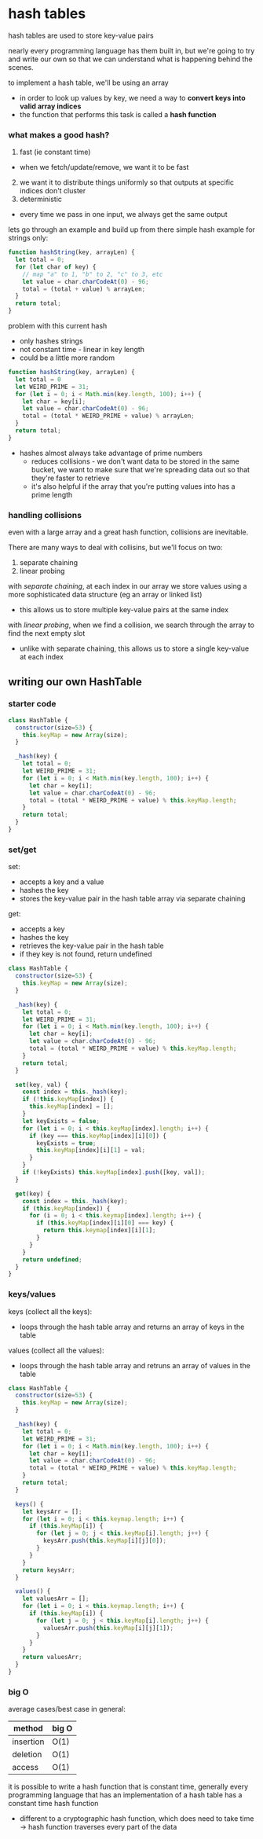 # hash tables

hash tables are used to store key-value pairs

nearly every programming language has them built in, but we're going to try and write our own so that we can understand what is happening behind the scenes.

to implement a hash table, we'll be using an array
- in order to look up values by key, we need a way to **convert keys into valid array indices**
- the function that performs this task is called a **hash function**

### what makes a good hash?
1. fast (ie constant time)
  - when we fetch/update/remove, we want it to be fast
2. we want it to distribute things uniformly so that outputs at specific indices don't cluster
3. deterministic
  - every time we pass in one input, we always get the same output

lets go through an example and build up from there
simple hash example for strings only:
```js
function hashString(key, arrayLen) {
  let total = 0;
  for (let char of key) {
    // map "a" to 1, "b" to 2, "c" to 3, etc
    let value = char.charCodeAt(0) - 96;
    total = (total + value) % arrayLen;
  }
  return total;
}
```
problem with this current hash
- only hashes strings
- not constant time - linear in key length
- could be a little more random

```js
function hashString(key, arrayLen) {
  let total = 0
  let WEIRD_PRIME = 31;
  for (let i = 0; i < Math.min(key.length, 100); i++) {
    let char = key[i];
    let value = char.charCodeAt(0) - 96;
    total = (total * WEIRD_PRIME + value) % arrayLen;
  }
  return total;
}
```

- hashes almost always take advantage of prime numbers
  - reduces collisions - we don't want data to be stored in the same bucket, we want to make sure that we're spreading data out so that they're faster to retrieve
  - it's also helpful if the array that you're putting values into has a prime length

### handling collisions
even with a large array and a great hash function, collisions are inevitable.

There are many ways to deal with collisins, but we'll focus on two:
1. separate chaining
2. linear probing

with *separate chaining*, at each index in our array we store values using a more sophisticated data structure (eg an array or linked list)
- this allows us to store multiple key-value pairs at the same index

with *linear probing*, when we find a collision, we search through the array to find the next empty slot
- unlike with separate chaining, this allows us to store a single key-value at each index


## writing our own HashTable

### starter code
```js
class HashTable {
  constructor(size=53) {
    this.keyMap = new Array(size);
  }

  _hash(key) {
    let total = 0;
    let WEIRD_PRIME = 31;
    for (let i = 0; i < Math.min(key.length, 100); i++) {
      let char = key[i];
      let value = char.charCodeAt(0) - 96;
      total = (total * WEIRD_PRIME + value) % this.keyMap.length;
    }
    return total;
  }
}
```

### set/get
set:
- accepts a key and a value
- hashes the key
- stores the key-value pair in the hash table array via separate chaining

get:
- accepts a key
- hashes the key
- retrieves the key-value pair in the hash table
- if they key is not found, return undefined

```js
class HashTable {
  constructor(size=53) {
    this.keyMap = new Array(size);
  }

  _hash(key) {
    let total = 0;
    let WEIRD_PRIME = 31;
    for (let i = 0; i < Math.min(key.length, 100); i++) {
      let char = key[i];
      let value = char.charCodeAt(0) - 96;
      total = (total * WEIRD_PRIME + value) % this.keyMap.length;
    }
    return total;
  }

  set(key, val) {
    const index = this._hash(key);
    if (!this.keyMap[index]) {
      this.keyMap[index] = [];
    }
    let keyExists = false;
    for (let i = 0; i < this.keyMap[index].length; i++) {
      if (key === this.keyMap[index][i][0]) {
        keyExists = true;
        this.keyMap[index][i][1] = val;
      }
    }
    if (!keyExists) this.keyMap[index].push([key, val]);
  }

  get(key) {
    const index = this._hash(key);
    if (this.keyMap[index]) {
      for (i = 0; i < this.keymap[index].length; i++) {
        if (this.keyMap[index][i][0] === key) {
          return this.keymap[index][i][1];
        }
      }
    }
    return undefined;
  }
}
```

### keys/values

keys (collect all the keys):
- loops through the hash table array and returns an array of keys in the table

values (collect all the values):
- loops through the hash table array and retruns an array of values in the table
```js
class HashTable {
  constructor(size=53) {
    this.keyMap = new Array(size);
  }

  _hash(key) {
    let total = 0;
    let WEIRD_PRIME = 31;
    for (let i = 0; i < Math.min(key.length, 100); i++) {
      let char = key[i];
      let value = char.charCodeAt(0) - 96;
      total = (total * WEIRD_PRIME + value) % this.keyMap.length;
    }
    return total;
  }

  keys() {
    let keysArr = [];
    for (let i = 0; i < this.keymap.length; i++) {
      if (this.keyMap[i]) {
        for (let j = 0; j < this.keyMap[i].length; j++) {
          keysArr.push(this.keyMap[i][j][0]);
        }
      }
    }
    return keysArr;
  }

  values() {
    let valuesArr = [];
    for (let i = 0; i < this.keymap.length; i++) {
      if (this.keyMap[i]) {
        for (let j = 0; j < this.keyMap[i].length; j++) {
          valuesArr.push(this.keyMap[i][j][1]);
        }
      }
    }
    return valuesArr;
  }
}
```

### big O
average cases/best case in general:

method    | big O
----------|-------
insertion | O(1)
deletion  | O(1)
access    | O(1)

it is possible to write a hash function that is constant time, generally every programming language that has an implementation of a hash table has a constant time hash function
- different to a cryptographic hash function, which does need to take time -> hash function traverses every part of the data
